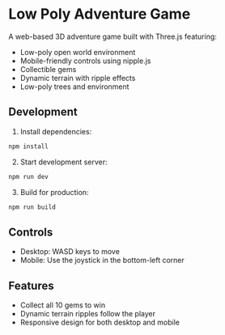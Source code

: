 # Low Poly Adventure Game

A web-based 3D adventure game built with Three.js featuring:
- Low-poly open world environment
- Mobile-friendly controls using nipple.js
- Collectible gems
- Dynamic terrain with ripple effects
- Low-poly trees and environment

## Development

1. Install dependencies:
```bash
npm install
```

2. Start development server:
```bash
npm run dev
```

3. Build for production:
```bash
npm run build
```

## Controls
- Desktop: WASD keys to move
- Mobile: Use the joystick in the bottom-left corner

## Features
- Collect all 10 gems to win
- Dynamic terrain ripples follow the player
- Responsive design for both desktop and mobile
